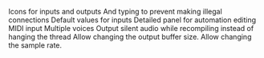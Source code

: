 Icons for inputs and outputs
    And typing to prevent making illegal connections
Default values for inputs
Detailed panel for automation editing
MIDI input
Multiple voices
Output silent audio while recompiling instead of hanging the thread
Allow changing the output buffer size.
Allow changing the sample rate.
